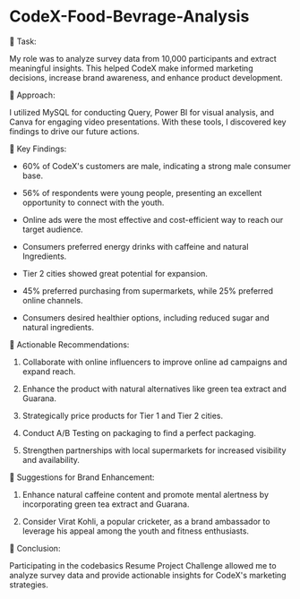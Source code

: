 # CodeX-Food-Bevrage-Analysis

🌟 Task:

My role was to analyze survey data from 10,000 participants and extract meaningful insights. This helped CodeX make informed marketing decisions, increase brand awareness, and enhance product development.



🌟 Approach:

I utilized MySQL for conducting Query, Power BI for visual analysis, and Canva for engaging video presentations. With these tools, I discovered key findings to drive our future actions.

🌟 Key Findings:

- 60% of CodeX's customers are male, indicating a strong male consumer base.

- 56% of respondents were young people, presenting an excellent opportunity to connect with the youth.

- Online ads were the most effective and cost-efficient way to reach our target audience.

- Consumers preferred energy drinks with caffeine and natural Ingredients.

- Tier 2 cities showed great potential for expansion.

- 45% preferred purchasing from supermarkets, while 25% preferred online channels.

- Consumers desired healthier options, including reduced sugar and natural ingredients.



🌟 Actionable Recommendations:

1. Collaborate with online influencers to improve online ad campaigns and expand reach.

2. Enhance the product with natural alternatives like green tea extract and Guarana.

3. Strategically price products for Tier 1 and Tier 2 cities.

4. Conduct A/B Testing on packaging to find a perfect packaging.

5. Strengthen partnerships with local supermarkets for increased visibility and availability.



🌟 Suggestions for Brand Enhancement:

1. Enhance natural caffeine content and promote mental alertness by incorporating green tea extract and Guarana.

2. Consider Virat Kohli, a popular cricketer, as a brand ambassador to leverage his appeal among the youth and fitness enthusiasts.



🌟 Conclusion:

Participating in the codebasics Resume Project Challenge allowed me to analyze survey data and provide actionable insights for CodeX's marketing strategies.
